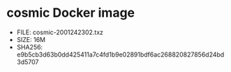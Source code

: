 # cosmic Docker image

* FILE: cosmic-2001242302.txz
* SIZE: 16M
* SHA256: e9b5cb3d63b0dd425411a7c4fd1b9e02891bdf6ac268820827856d24bd3d5707
